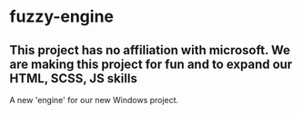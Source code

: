 # fuzzy-engine
## This project has no affiliation with microsoft. We are making this project for fun and to expand our HTML, SCSS, JS skills

A new 'engine' for our new Windows project.
